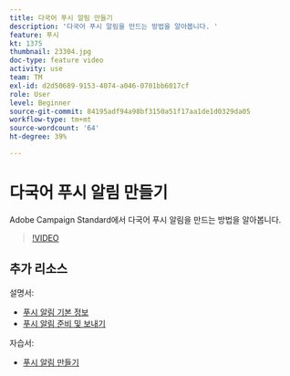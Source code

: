 ```yaml
---
title: 다국어 푸시 알림 만들기
description: '다국어 푸시 알림을 만드는 방법을 알아봅니다. '
feature: 푸시
kt: 1375
thumbnail: 23304.jpg
doc-type: feature video
activity: use
team: TM
exl-id: d2d50689-9153-4074-a046-0701bb6017cf
role: User
level: Beginner
source-git-commit: 84195adf94a98bf3150a51f17aa1de1d0329da05
workflow-type: tm+mt
source-wordcount: '64'
ht-degree: 39%

---
```


# 다국어 푸시 알림 만들기

Adobe Campaign Standard에서 다국어 푸시 알림을 만드는 방법을 알아봅니다.

>[!VIDEO](https://video.tv.adobe.com/v/23304?quality=12)

## 추가 리소스

설명서:

* [푸시 알림 기본 정보](https://experienceleague.adobe.com/docs/campaign-standard/using/communication-channels/push-notifications/about-push-notifications.html)
* [푸시 알림 준비 및 보내기](https://experienceleague.adobe.com/docs/campaign-standard/using/communication-channels/push-notifications/preparing-and-sending-a-push-notification.html)

자습서:

* [푸시 알림 만들기](/help/communication-channels/mobile/push-notifications/creating-a-push-notification.md)
